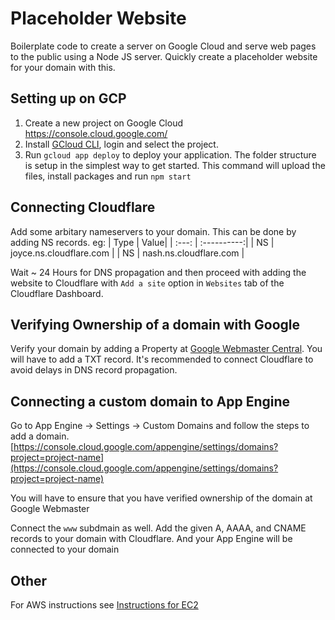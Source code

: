 # Placeholder Website

Boilerplate code to create a server on Google Cloud and serve web pages to the public using a Node JS server. Quickly create a placeholder website for your domain with this.
## Setting up on GCP
1. Create a new project on Google Cloud https://console.cloud.google.com/
2. Install [GCloud CLI](https://cloud.google.com/sdk/docs/install-sdk), login and select the project. 
3. Run `gcloud app deploy` to deploy your application. The folder structure is setup in the simplest way to get started. This command will upload the files, install packages and run `npm start`


## Connecting Cloudflare

Add some arbitary nameservers to your domain. This can be done by adding NS records. 
eg:
| Type | Value|
| :---: | :----------:|
| NS |   joyce.ns.cloudflare.com |
| NS |   nash.ns.cloudflare.com |


Wait ~ 24 Hours for DNS propagation and then proceed with adding the website to Cloudflare with `Add a site` option in `Websites` tab of the Cloudflare Dashboard. 

## Verifying Ownership of a domain with Google
Verify your domain by adding a Property at [Google Webmaster Central](https://www.google.com/webmasters/verification/). You will have to add a TXT record. It's recommended to connect Cloudflare to avoid delays in DNS record propagation. 

## Connecting a custom domain to App Engine
Go to App Engine -> Settings -> Custom Domains and follow the steps to add a domain. [https://console.cloud.google.com/appengine/settings/domains?project=project-name](https://console.cloud.google.com/appengine/settings/domains?project=project-name)

You will have to ensure that you have verified ownership of the domain at Google Webmaster 


Connect the `www` subdmain as well. Add the given A, AAAA, and CNAME records to your domain with Cloudflare. And your App Engine will be connected to your domain

## Other
For AWS instructions see [Instructions for EC2](./Instructions_for_EC2.md)

